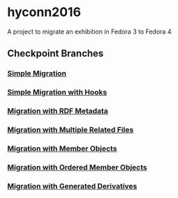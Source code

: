 # hyconn2016

A project to migrate an exhibition in Fedora 3 to Fedora 4
## Checkpoint Branches
### [Simple Migration](/hyconn2016/tree/migrate-simple)
### [Simple Migration with Hooks](/hyconn2016/tree/migrate-hooks)
### [Migration with RDF Metadata](/hyconn2016/tree/migrate-metadata)
### [Migration with Multiple Related Files](/hyconn2016/tree/migrate-ocr)
### [Migration with Member Objects](/hyconn2016/tree/migrate-members)
### [Migration with Ordered Member Objects](/hyconn2016/tree/migrate-structure)
### [Migration with Generated Derivatives](/hyconn2016/tree/migrate-derivatives)
